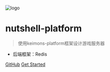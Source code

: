 ![logo](https://docsify.js.org/_media/icon.svg)

# nutshell-platform

> 使用keimons-platform框架设计游戏服务器

* 后端框架：Redis

[GitHub](https://github.com/nutshell/nutshell-platform)
[Get Started](/zh-cn/)